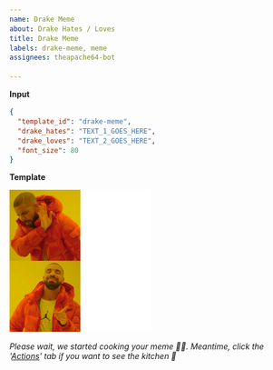 ```yaml
---
name: Drake Meme
about: Drake Hates / Loves
title: Drake Meme
labels: drake-meme, meme
assignees: theapache64-bot

---
```


**Input**

```json
{
  "template_id": "drake-meme",
  "drake_hates": "TEXT_1_GOES_HERE",
  "drake_loves": "TEXT_2_GOES_HERE",
  "font_size": 80
}
```

**Template**

<img src="https://raw.githubusercontent.com/theapache64/gh-meme-maker/master/template_images/drake.jpg" height="250"/>


<!-- Once you created the issue... -->
*Please wait, we started cooking your meme 👨‍🍳. Meantime, click the '[Actions](https://github.com/theapache64/gh-meme-maker/actions)' tab if you want to see the kitchen 🍳* 